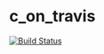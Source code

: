 # c_on_travis
[![Build Status](https://travis-ci.org/Teketel/c_on_travis.svg?branch=master)](https://travis-ci.org/Teketel/c_on_travis)
